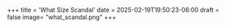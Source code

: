 +++
title = 'What Size Scandal'
date = 2025-02-19T19:50:23-06:00
draft = false
image= "what_scandal.png"
+++
